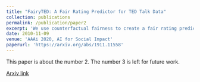 ```yaml
---
title: "FairyTED: A Fair Rating Predictor for TED Talk Data"
collection: publications
permalink: /publication/paper2
excerpt: 'We use counterfactual fairness to create a fair rating predictor model for the public speaking dataset(TEDtalk).'
date: 2010-11-09
venue: 'AAAi 2020, AI for Social Impact'
paperurl: 'https://arxiv.org/abs/1911.11558'
---
```

This paper is about the number 2. The number 3 is left for future work.

[Arxiv link](https://arxiv.org/abs/1911.11558)
